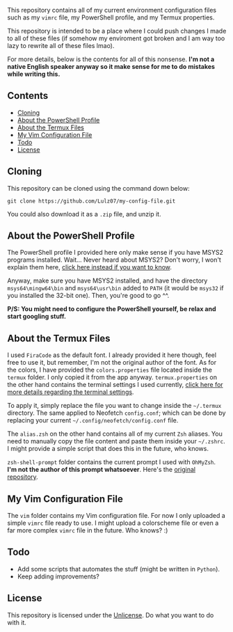 This repository contains all of my current environment configuration files such
as my `vimrc` file, my PowerShell profile, and my Termux properties.

This repository is intended to be a place where I could push changes I made to
all of these files (if somehow my enviroment got broken and I am way too lazy
to rewrite all of these files lmao).

For more details, below is the contents for all of this nonsense.
**I'm not a native English speaker anyway so it make sense for me to do mistakes
while writing this.**

## Contents
- [Cloning](#Cloning)
- [About the PowerShell Profile](#About-the-PowerShell-Profile)
- [About the Termux Files](#About-the-Termux-Files)
- [My Vim Configuration File](#My-Vim-Configuration-File)
- [Todo](#Todo)
- [License](#License)
##

## Cloning

This repository can be cloned using the command down below:
```shell
git clone https://github.com/Lulz07/my-config-file.git
```

You could also download it as a `.zip` file, and unzip it.

## About the PowerShell Profile

The PowerShell profile I provided here only make sense if you have MSYS2 programs
installed. Wait... Never heard about MSYS2? Don't worry, I won't explain them
here, [click here instead if you want to know](https://www.msys2.org).

Anyway, make sure you have MSYS2 installed, and have the directory
`msys64\mingw64\bin` and `msys64\usr\bin` added to `PATH` (it would be `msys32` if
you installed the 32-bit one). Then, you're good to go ^^.

**P/S: You might need to configure the PowerShell yourself, be relax and start
googling stuff.**

## About the Termux Files

I used `FiraCode` as the default font. I already provided it here though, feel
free to use it, but remember, I'm not the original author of the font. As
for the colors, I have provided the `colors.properties` file located inside
the `termux` folder. I only copied it from the app anyway.
`termux.properties` on the other hand contains the terminal settings I used
currently, [click here for more details regarding the terminal settings](https://wiki.termux.com/wiki/Terminal_Settings).

To apply it, simply replace the file you want to change inside the `~/.termux`
directory. The same applied to Neofetch `config.conf`; which can be done by
replacing your current `~/.config/neofetch/config.conf` file.

The `alias.zsh` on the other hand contains all of my current `Zsh` aliases. You
need to manually copy the file content and paste them inside your `~/.zshrc`.
I might provide a simple script that does this in the future, who knows.

`zsh-shell-prompt` folder contains the current prompt I used with `OhMyZsh`.
**I'm not the author of this prompt whatsoever**.
Here's the [original repository](https://github.com/r7l/agnoster-gentoo-zsh-theme).

## My Vim Configuration File

The `vim` folder contains my Vim configuration file. For now I only uploaded a simple
`vimrc` file ready to use. I might upload a colorscheme file or even a far more
complex `vimrc` file in the future. Who knows? :)

## Todo

- Add some scripts that automates the stuff (might be written in `Python`).
- Keep adding improvements?

## License

This repository is licensed under the [Unlicense](https://unlicense.org).
Do what you want to do with it.
